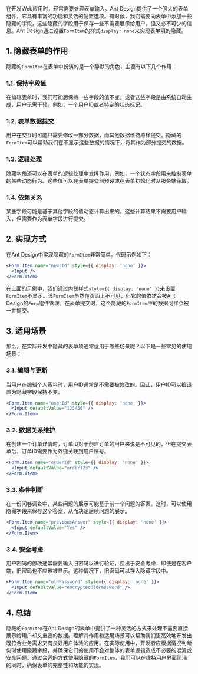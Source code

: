 在开发Web应用时，经常需要处理表单输入。Ant Design提供了一个强大的表单组件，它具有丰富的功能和灵活的配置选项。有时候，我们需要向表单中添加一些隐藏的字段，这些隐藏的字段用于保存一些不需要展示给用户，但又必不可少的信息。Ant Design通过设置`FormItem`的样式`display: none`来实现表单项的隐藏。

## 1. 隐藏表单的作用

隐藏的`FormItem`在表单中扮演的是一个静默的角色，主要有以下几个作用：

### 1.1. 保持字段值
在编辑表单时，我们可能想保持一些字段的值不变，或者这些字段是由系统自动生成，用户无需干预。例如，一个用户ID或者特定的状态标记。

### 1.2. 表单数据提交
用户在交互时可能只需要修改一部分数据，而其他数据维持原样提交。隐藏的`FormItem`可以帮助我们在不显示这些数据的情况下，将其作为部分提交的数据。

### 1.3. 逻辑处理
隐藏字段还可以在表单的逻辑处理中发挥作用，例如，一个状态字段用来控制表单的某些动态行为。这些值可以在表单提交前预设或在表单初始化时从服务端获取。

### 1.4. 依赖关系
某些字段可能是基于其他字段的值动态计算出来的，这些计算结果不需要用户输入，但需要作为表单字段进行提交。

## 2. 实现方式

在Ant Design中实现隐藏的`FormItem`非常简单。代码示例如下：

```jsx
<Form.Item name="newsId" style={{ display: 'none' }}>
  <Input />
</Form.Item>
```

在上面的示例中，我们通过内联样式`style={{ display: 'none' }}`来设置`FormItem`不显示。该`FormItem`虽然在页面上不可见，但它的值依然会被Ant Design的`Form`组件管理。在表单提交时，这个隐藏的`FormItem`中的数据同样会被一并提交。

## 3. 适用场景

那么，在实际开发中隐藏的表单项通常适用于哪些场景呢？以下是一些常见的使用场景：

### 3.1. 编辑与更新

当用户在编辑个人资料时，用户ID通常是不需要被修改的。因此，用户ID可以被设置为隐藏字段保持不变。

```jsx
<Form.Item name="userId" style={{ display: 'none' }}>
  <Input defaultValue="123456" />
</Form.Item>
```

### 3.2. 数据关系维护

在创建一个订单详情时，订单ID对于创建订单的用户来说是不可见的，但在提交表单后，订单ID需要作为外键关联到用户账号。

```jsx
<Form.Item name="orderId" style={{ display: 'none' }}>
  <Input defaultValue="order123" />
</Form.Item>
```

### 3.3. 条件判断

在一份问卷调查中，某些问题的展示可能基于前一个问题的答案。这时，可以使用隐藏字段来保存这个答案，从而决定后续问题的展示。

```jsx
<Form.Item name="previousAnswer" style={{ display: 'none' }}>
  <Input defaultValue="Yes" />
</Form.Item>
```

### 3.4. 安全考虑

用户密码的修改通常需要输入旧密码以进行验证，但出于安全考虑，即使是在客户端，旧密码也不应该被显示。这种情况下，旧密码可以存入隐藏字段中。

```jsx
<Form.Item name="oldPassword" style={{ display: 'none' }}>
  <Input defaultValue="encryptedOldPassword" />
</Form.Item>
```

## 4. 总结

隐藏的`FormItem`在Ant Design的表单中提供了一种灵活的方式来处理不需要直接展示给用户却又重要的数据。理解其作用和适用场景可以帮助我们更高效地开发出既符合业务需求又有良好用户体验的应用。在实际使用中，开发者应根据情况判断何时使用隐藏字段，并确保它们的使用不会对整体的表单逻辑造成不必要的混淆或安全问题。通过合适的方式使用隐藏的`FormItem`，我们可以在维持用户界面简洁的同时，确保表单的完整性和功能的实现。